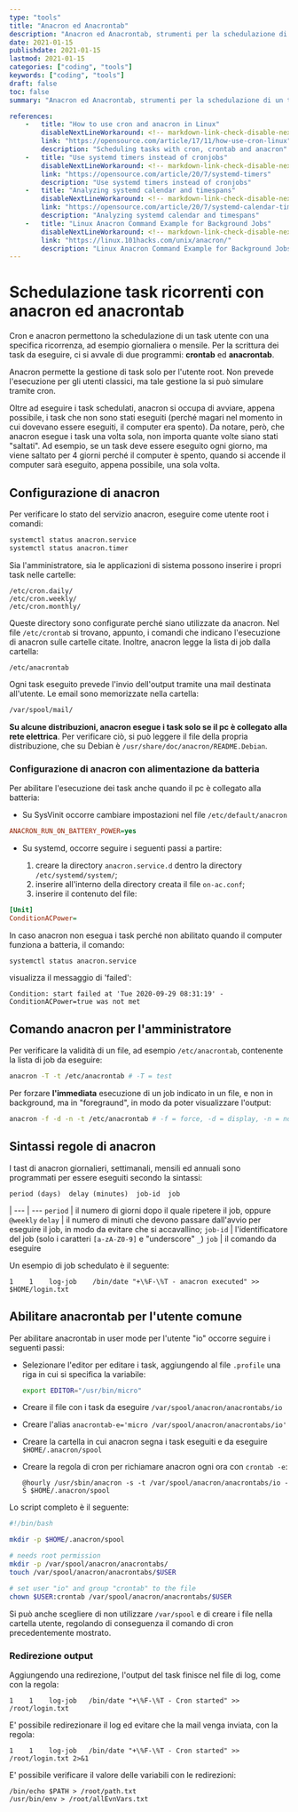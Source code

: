 ```yaml
---
type: "tools"
title: "Anacron ed Anacrontab"
description: "Anacron ed Anacrontab, strumenti per la schedulazione di un task con una specifica ricorrenza."
date: 2021-01-15
publishdate: 2021-01-15
lastmod: 2021-01-15
categories: ["coding", "tools"]
keywords: ["coding", "tools"]
draft: false
toc: false
summary: "Anacron ed Anacrontab, strumenti per la schedulazione di un task con una specifica ricorrenza."

references:
    -   title: "How to use cron and anacron in Linux"
        disableNextLineWorkaround: <!-- markdown-link-check-disable-next-line -->
        link: "https://opensource.com/article/17/11/how-use-cron-linux"
        description: "Scheduling tasks with cron, crontab and anacron"
    -   title: "Use systemd timers instead of cronjobs"
        disableNextLineWorkaround: <!-- markdown-link-check-disable-next-line -->
        link: "https://opensource.com/article/20/7/systemd-timers"
        description: "Use systemd timers instead of cronjobs"
    -   title: "Analyzing systemd calendar and timespans"
        disableNextLineWorkaround: <!-- markdown-link-check-disable-next-line -->
        link: "https://opensource.com/article/20/7/systemd-calendar-timespans"
        description: "Analyzing systemd calendar and timespans"
    -   title: "Linux Anacron Command Example for Background Jobs"
        disableNextLineWorkaround: <!-- markdown-link-check-disable-next-line -->
        link: "https://linux.101hacks.com/unix/anacron/"
        description: "Linux Anacron Command Example for Background Jobs"
---
```


# Schedulazione task ricorrenti con anacron ed anacrontab

Cron e anacron permettono la schedulazione di un task utente con una specifica ricorrenza, ad esempio giornaliera o mensile. Per la scrittura dei task da eseguire, ci si avvale di due programmi: **crontab** ed **anacrontab**.

Anacron permette la gestione di task solo per l'utente root. Non prevede l'esecuzione per gli utenti classici, ma tale gestione la si può simulare tramite cron.

Oltre ad eseguire i task schedulati, anacron si occupa di avviare, appena possibile, i task che non sono stati eseguiti (perché magari nel momento in cui dovevano essere eseguiti, il computer era spento). Da notare, però, che anacron esegue i task una volta sola, non importa quante volte siano stati "saltati". Ad esempio, se un task deve essere eseguito ogni giorno, ma viene saltato per 4 giorni perché il computer è spento, quando si accende il computer sarà eseguito, appena possibile, una sola volta.

## Configurazione di anacron

Per verificare lo stato del servizio anacron, eseguire come utente root i comandi:

```bash
systemctl status anacron.service
systemctl status anacron.timer
```

Sia l'amministratore, sia le applicazioni di sistema possono inserire i propri task nelle cartelle:

```plaintext
/etc/cron.daily/
/etc/cron.weekly/
/etc/cron.monthly/
```

Queste directory sono configurate perché siano utilizzate da anacron. Nel file ``/etc/crontab`` si trovano, appunto, i comandi che indicano l'esecuzione di anacron sulle cartelle citate. Inoltre, anacron legge la lista di job dalla cartella:

```plaintext
/etc/anacrontab
```

Ogni task eseguito prevede l'invio dell'output tramite una mail destinata all'utente. Le email sono memorizzate nella cartella:

```bash
/var/spool/mail/
```

**Su alcune distribuzioni, anacron esegue i task solo se il pc è collegato alla rete elettrica**. Per verificare ciò, si può leggere il file della propria distribuzione, che su Debian è ``/usr/share/doc/anacron/README.Debian``.

### Configurazione di anacron con alimentazione da batteria

Per abilitare l'esecuzione dei task anche quando il pc è collegato alla batteria:

- Su SysVinit occorre cambiare impostazioni nel file ``/etc/default/anacron``

```ini
ANACRON_RUN_ON_BATTERY_POWER=yes
```

- Su systemd, occorre seguire i seguenti passi a partire:

    1. creare la directory ``anacron.service.d`` dentro la directory ``/etc/systemd/system/``;
    2. inserire all'interno della directory creata il file ``on-ac.conf``;
    3. inserire il contenuto del file:

```ini
[Unit]
ConditionACPower=
```

In caso anacron non esegua i task perché non abilitato quando il computer funziona a batteria, il comando:

```bash
systemctl status anacron.service
```

visualizza il messaggio di 'failed':

```plaintext
Condition: start failed at 'Tue 2020-09-29 08:31:19' - ConditionACPower=true was not met
```

## Comando anacron per l'amministratore

Per verificare la validità di un file, ad esempio ``/etc/anacrontab``, contenente la lista di job da eseguire:

```bash
anacron -T -t /etc/anacrontab # -T = test
```

Per forzare **l'immediata** esecuzione di un job indicato in un file, e non in background, ma in "foregraund", in modo da poter visualizzare l'output:

```bash
anacron -f -d -n -t /etc/anacrontab # -f = force, -d = display, -n = now
```

## Sintassi regole di anacron

I tast di anacron giornalieri, settimanali, mensili ed annuali sono programmati per essere eseguiti secondo la sintassi:

```plaintext
period (days)  delay (minutes)  job-id  job
````

 |
--- | ---
``period`` | il numero di giorni dopo il quale ripetere il job, oppure ``@weekly``
``delay``  | il numero di minuti che devono passare dall'avvio per eseguire il job, in modo da evitare che si accavallino;
``job-id`` | l'identificatore del job (solo i caratteri ``[a-zA-Z0-9]`` e "underscore" ``_``)
``job``    | il comando da eseguire

Un esempio di job schedulato è il seguente:

```plaintext
1    1    log-job    /bin/date "+\%F-\%T - anacron executed" >> $HOME/login.txt
```

## Abilitare anacrontab per l'utente comune

Per abilitare anacrontab in user mode per l'utente "io" occorre seguire i seguenti passi:

- Selezionare l'editor per editare i task, aggiungendo al file ``.profile`` una riga in cui si specifica la variabile:

    ```bash
    export EDITOR="/usr/bin/micro"
    ```

- Creare il file con i task da eseguire ``/var/spool/anacron/anacrontabs/io``
- Creare l'alias ``anacrontab-e='micro /var/spool/anacron/anacrontabs/io'``
- Creare la cartella in cui anacron segna i task eseguiti e da eseguire ``$HOME/.anacron/spool``
- Creare la regola di cron per richiamare anacron ogni ora con ``crontab -e``:

    ```plaintext
    @hourly /usr/sbin/anacron -s -t /var/spool/anacron/anacrontabs/io -S $HOME/.anacron/spool
    ```

Lo script completo è il seguente:

```bash
#!/bin/bash

mkdir -p $HOME/.anacron/spool

# needs root permission
mkdir -p /var/spool/anacron/anacrontabs/
touch /var/spool/anacron/anacrontabs/$USER

# set user "io" and group "crontab" to the file
chown $USER:crontab /var/spool/anacron/anacrontabs/$USER
```

Si può anche scegliere di non utilizzare ``/var/spool`` e di creare i file nella cartella utente, regolando di conseguenza il comando di cron precedentemente mostrato.

### Redirezione output

Aggiungendo una redirezione, l'output del task finisce nel file di log, come con la regola:

```plaintext
1    1    log-job   /bin/date "+\%F-\%T - Cron started" >> /root/login.txt
```

E' possibile redirezionare il log ed evitare che la mail venga inviata, con la regola:

```plaintext
1    1    log-job   /bin/date "+\%F-\%T - Cron started" >> /root/login.txt 2>&1
```

E' possibile verificare il valore delle variabili con le redirezioni:

```plaintext
/bin/echo $PATH > /root/path.txt
/usr/bin/env > /root/allEvnVars.txt
```
